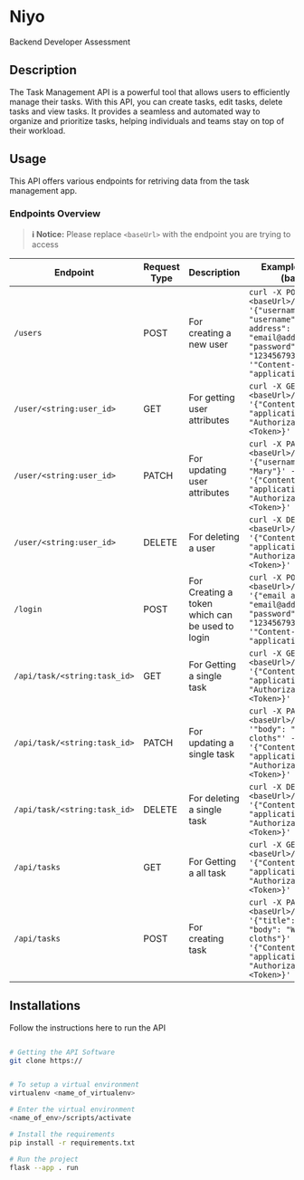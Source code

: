 # Niyo
Backend Developer Assessment

## Description 

The Task Management API is a powerful tool that allows users to efficiently manage their tasks. With this API, you can create tasks, edit tasks, delete tasks and view tasks. It provides a seamless and automated way to organize and prioritize tasks, helping individuals and teams stay on top of their workload.

## Usage

This API offers various endpoints for retriving data from the task management app.

### Endpoints Overview

> **:information_source: Notice:** Please replace `<baseUrl>` with the endpoint you are trying to access

| Endpoint      | Request Type  | Description       | Example Usage (bash)   |
| ------------- | ------------- | ----------------- | ---------------------- |
| `/users`  | POST  | For creating a new user   | `curl -X POST <baseUrl>/login -d '{"username": "username", "email address": "email@address.com", "password": "1234567932"} -H '"Content-Type" : "application/json"'`  |
| `/user/<string:user_id>`  | GET  | For getting user attributes   | `curl -X GET <baseUrl>/login  -H '{"Content-Type" : "application/json", "Authorization": "<Token>}'`  |
| `/user/<string:user_id>`  | PATCH  | For updating user attributes   | `curl -X PATCH <baseUrl>/login  -d '{"username": "Mary"}' -H '{"Content-Type" : "application/json", "Authorization": "<Token>}'`  |
| `/user/<string:user_id>`  | DELETE  | For deleting a user   | `curl -X DELETE <baseUrl>/login  -H '{"Content-Type" : "application/json", "Authorization": "<Token>}'`  |
| `/login`      | POST          | For Creating a token which can be used to login |  `curl -X POST <baseUrl>/login -d '{"email address": "email@address.com", "password": "1234567932"} -H '"Content-Type" : "application/json"'` |
| `/api/task/<string:task_id>`   | GET   | For Getting a single task    | `curl -X GET <baseUrl>/login -H '{"Content-Type" : "application/json", "Authorization": "<Token>}'`  |
| `/api/task/<string:task_id>`   | PATCH   | For updating a single task    | `curl -X PATCH <baseUrl>/login -d '"body": "Wash your cloths"' -H '{"Content-Type" : "application/json", "Authorization": "<Token>}'`  |
| `/api/task/<string:task_id>`   | DELETE   | For deleting a single task   | `curl -X DELETE <baseUrl>/login  -H '{"Content-Type" : "application/json", "Authorization": "<Token>}'`  |
| `/api/tasks`   | GET   | For Getting a all task    | `curl -X GET <baseUrl>/login -H '{"Content-Type" : "application/json", "Authorization": "<Token>}'`  |
| `/api/tasks`   | POST   | For creating task    | `curl -X PATCH <baseUrl>/login -d '{"title": "Task 1", "body": "Wash your cloths"}' -H '{"Content-Type" : "application/json", "Authorization": "<Token>}'`  |

## Installations

Follow the instructions here to run the API
```bash

# Getting the API Software
git clone https://


# To setup a virtual environment
virtualenv <name_of_virtualenv>

# Enter the virtual environment
<name_of_env>/scripts/activate

# Install the requirements
pip install -r requirements.txt

# Run the project
flask --app . run
```
